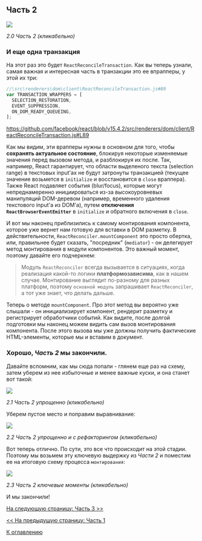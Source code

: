 ## Часть 2

[![](https://rawgit.com/Bogdan-Lyashenko/Under-the-hood-ReactJS/master/stack/images/2/part-2.svg)](https://rawgit.com/Bogdan-Lyashenko/Under-the-hood-ReactJS/master/stack/images/2/part-2.svg)

<em>2.0 Часть 2 (кликабельно)</em>

### И еще одна транзакция

На этот раз это будет `ReactReconcileTransaction`. Как вы теперь узнали, самая важная и интересная часть в транзакции это ее впрапперы, у этой их три:

```javascript
//\src\renderers\dom\client\ReactReconcileTransaction.js#89
var TRANSACTION_WRAPPERS = [
  SELECTION_RESTORATION,
  EVENT_SUPPRESSION,
  ON_DOM_READY_QUEUEING,
];
```
https://github.com/facebook/react/blob/v15.4.2/src/renderers/dom/client/ReactReconcileTransaction.js#L89

Как мы видим, эти врапперы нужны в основном для того, чтобы **сохранять актуальное состояние**, блокируя некоторые изменяемые значения перед вызовом метода, и разблокируя их после. Так, например, React гарантирует, что области выделеного текста (selection range) в текстовых input'ах не будут затронуты транзакцией (текущее значение возьмется в `initialize` и восстановится в `close` враппера). Также React подавляет события (blur/focus), которые могут непреднамеренно инициироваться из-за высокоуровневых манипуляций DOM-деревом (например, временного удаления текстового input'а из DOM'а), путем **отключения `ReactBrowserEventEmitter`** в `initialize` и обратного включения в `close`.

И вот мы наконец приблизились к самому монтирования компонента, которое уже вернет нам готовую для вставки в DOM разметку. В действительности, `ReactReconciler.mountComponent` это просто обертка, или, правильнее будет сказать, "посредник" (`mediator`) - он делегирует метод монтирования в модули компонентов. Это важный момент, поэтому давайте его подчеркнем:

> Модуль `ReactReconciler` всегда вызывается в ситуациях, когда реализация какой-то логики **платформозависима**, как в нашем случае. Монтирование выглядит по-разному для разных платформ, поэтому `основной модуль` запрашивает `ReactReconciler`, а тот уже знает, что делать дальше.

Теперь о методе `mountComponent`. Про этот метод вы вероятно уже слышали - он инициализирует компонент, рендерит разметку и регистрирует обработчики событий. Как видите, после долгой подготовки мы наконец можем видить сам вызов монтирования компонента. После этого вызова мы уже должны получить фактические HTML-элементы, которые мы и вставим в документ.


### Хорошо, *Часть 2* мы закончили.

Давайте вспомним, как мы сюда попали - глянем еще раз на схему, затем уберем из нее избыточные и менее важные куски, и она станет вот такой:

[![](https://rawgit.com/Bogdan-Lyashenko/Under-the-hood-ReactJS/master/stack/images/2/part-2-A.svg)](https://rawgit.com/Bogdan-Lyashenko/Under-the-hood-ReactJS/master/stack/images/2/part-2-A.svg)

<em>2.1 Часть 2 упрощенно (кликабельно)</em>

Уберем пустое место и поправим выравнивание:

[![](https://rawgit.com/Bogdan-Lyashenko/Under-the-hood-ReactJS/master/stack/images/2/part-2-B.svg)](https://rawgit.com/Bogdan-Lyashenko/Under-the-hood-ReactJS/master/stack/images/2/part-2-B.svg)

<em>2.2 Часть 2 упрощенно и с рефакторингом (кликабельно)</em>

Вот теперь отлично. По сути, это все что происходит на этой стадии. Поэтому мы возьмем эту ключевую выдержку из *Части 2* и поместим ее на итоговую схему процесса `монтирования`:

[![](https://rawgit.com/Bogdan-Lyashenko/Under-the-hood-ReactJS/master/stack/images/2/part-2-C.svg)](https://rawgit.com/Bogdan-Lyashenko/Under-the-hood-ReactJS/master/stack/images/2/part-2-C.svg)

<em>2.3 Часть 2 ключевые моменты (кликабельно)</em>

И мы закончили!


[На следующую страницу: Часть 3 >>](./Part-3.md)

[<< На предыдущую страницу: Часть 1](./Part-1.md)


[К оглавлению](../../README.md)
